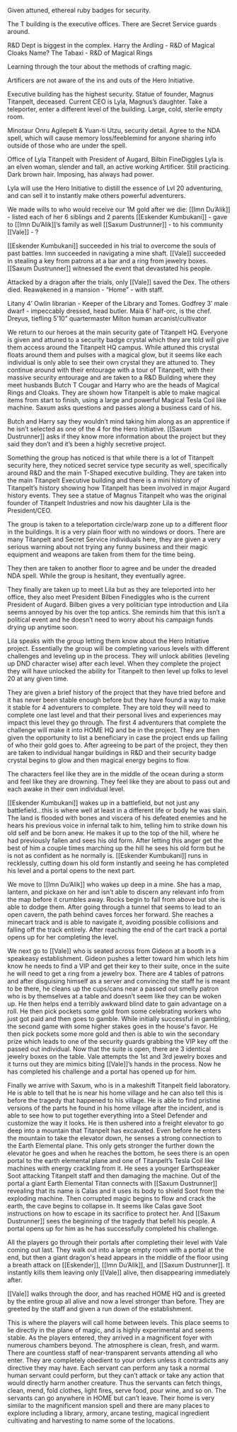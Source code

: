 Given attuned, ethereal ruby badges for security.

The T building is the executive offices.
There are Secret Service guards around.

R&D Dept is biggest in the complex. 
Harry the Ardling - R&D of Magical Cloaks
Name? The Tabaxi - R&D of Magical Rings

Learning through the tour about the methods of crafting magic. 

Artificers are not aware of the ins and outs of the Hero Initiative. 

Executive building has the highest security. 
Statue of founder, Magnus Titanpelt, deceased. Current CEO is Lyla, Magnus’s daughter. 
Take a teleporter, enter a different level of the building. Large, cold, sterile empty room. 

Minotaur Onru Agilepelt & Yuan-ti Utzu, security detail. 
Agree to the NDA spell, which will cause memory loss/feeblemind for anyone sharing info outside of those who are under the spell.

Office of Lyla Titanpelt with President of Augard, Bilbin FineDiggles
Lyla is an elven woman, slender and tall, an active working Artificer. Still practicing. Dark brown hair. Imposing, has always had power. 

Lyla will use the Hero Initiative to distill the essence of Lvl 20 adventuring, and can sell it to instantly make others powerful adventurers.

We made wills to who would receive our 1M gold after we die:
[[Imn Du’Alik]] - listed each of her 6 siblings and 2 parents
[[Eskender Kumbukani]] - gave to [[Imn Du’Alik]]’s family as well 
[[Saxum Dustrunner]] - to his community 
[[Vale]] - ?


[[Eskender Kumbukani]] succeeded in his trial to overcome the souls of past battles.
Imn succeeded in navigating a mine shaft.
[[Vale]] succeeded in stealing a key from patrons at a bar and a ring from jewelry boxes.
[[Saxum Dustrunner]] witnessed the event that devastated his people.

Attacked by a dragon after the trials, only [[Vale]] saved the Dex. The others died.
Reawakened in a mansion - “Home” - with staff.

Litany 4’ Owlin librarian - Keeper of the Library and Tomes.
Godfrey 3’ male dwarf - impeccably dressed, head butler. 
Maia 6’ half-orc, is the chef. 
Dreyus, tiefling 5’10” quartermaster
Milton human arcanist/cultivator

We return to our heroes at the main security gate of Titanpelt HQ. Everyone is given and attuned to a security badge crystal which they are told will give them access around the Titanpelt HQ campus. While attuned this crystal floats around them and pulses with a magical glow, but it seems like each individual is only able to see their own crystal they are attuned to. 
They continue around with their entourage with a tour of Titanpelt, with their massive security entourage and are taken to a R&D Building where they meet husbands Butch T Cougar and Harry who are the heads of Magical Rings and Cloaks. They are shown how Titanpelt is able to make magical items from start to finish, using a large and powerful Magical Tesla Coil like machine. Saxum asks questions and passes along a business card of his.

Butch and Harry say they wouldn’t mind taking him along as an apprentice if he isn’t selected as one of the 4 for the Hero Initiative. [[Saxum Dustrunner]] asks if they know more information about the project but they said they don’t and it’s been a highly secretive project.

Something the group has noticed is that while there is a lot of Titanpelt security here, they noticed secret service type security as well, specifically around R&D and the main T-Shaped executive building.
They are taken into the main Titanpelt Executive building and there is a mini history of Titanpelt’s history showing how Titanpelt has been involved in major Augard history events. They see a statue of Magnus Titanpelt who was the original founder of Titanpelt Industries and now his daughter Lila is the President/CEO.

The group is taken to a teleportation circle/warp zone up to a different floor in the buildings. It is a very plain floor with no windows or doors. There are many Titanpelt and Secret Service individuals here, they are given a very serious warning about not trying any funny business and their magic equipment and weapons are taken from them for the time being. 

They then are taken to another floor to agree and be under the dreaded NDA spell. While the group is hesitant, they eventually agree.

They finally are taken up to meet Lila but as they are teleported into her office, they also meet President Bilben Finediggles who is the current President of Augard. Bilben gives a very politician type introduction and Lila seems annoyed by his over the top antics. She reminds him that this isn’t a political event and he doesn’t need to worry about his campaign funds drying up anytime soon. 

Lila speaks with the group letting them know about the Hero Initiative project. Essentially the group will be completing various levels with different challenges and leveling up in the process. They will unlock abilities (leveling up DND character wise) after each level. When they complete the project they will have unlocked the ability for Titanpelt to then level up folks to level 20 at any given time.

They are given a brief history of the project that they have tried before and it has never been stable enough before but they have found a way to make it stable for 4 adventurers to complete. They are told they will need to complete one last level and that their personal lives and experiences may impact this level they go through. The first 4 adventurers that complete the challenge will make it into HOME HQ and be in the project. They are then given the opportunity to list a beneficiary in case the project ends up failing of who their gold goes to. After agreeing to be part of the project, they then are taken to individual hangar buildings in R&D and their security badge crystal begins to glow and then magical energy begins to flow. 

The characters feel like they are in the middle of the ocean during a storm and feel like they are drowning. They feel like they are about to pass out and each awake in their own individual level.

[[Eskender Kumbukani]] wakes up in a battlefield, but not just any battlefield…this is where well at least in a different life or body he was slain. The land is flooded with bones and viscera of his defeated enemies and he hears his previous voice in infernal talk to him, telling him to strike down his old self and be born anew. He makes it up to the top of the hill, where he had previously fallen and sees his old form. After letting this anger get the best of him a couple times marching up the hill he sees his old form but he is not as confident as he normally is. [[Eskender Kumbukani]] runs in recklessly, cutting down his old form instantly and seeing he has completed his level and a portal opens to the next part.

We move to [[Imn Du’Alik]] who wakes up deep in a mine. She has a map, lantern, and pickaxe on her and isn’t able to discern any relevant info from the map before it crumbles away. Rocks begin to fall from above but she is able to dodge them. After going through a tunnel that seems to lead to an open cavern, the path behind caves forces her forward. She reaches a minecart track and is able to navigate it, avoiding possible collisions and falling off the track entirely. After reaching the end of the cart track a portal opens up for her completing the level.

We next go to [[Vale]] who is seated across from Gideon at a booth in a speakeasy establishment. Gideon pushes a letter toward him which lets him know he needs to find a VIP and get their key to their suite, once in the suite he will need to get a ring from a jewelry box. There are 4 tables of patrons and after disguising himself as a server and convincing the staff he is meant to be there, he cleans up the cups/cans near a passed out smelly patron who is by themselves at a table and doesn’t seem like they can be woken up. He then helps end a terribly awkward blind date to gain advantage on a roll. He then pick pockets some gold from some celebrating workers who just got paid and then goes to gamble. While initially successful in gambling, the second game with some higher stakes goes in the house's favor. He then pick pockets some more gold and then is able to win the secondary prize which leads to one of the security guards grabbing the VIP key off the passed out individual. Now that the suite is open, there are 3 identical jewelry boxes on the table. Vale attempts the 1st and 3rd jewelry boxes and it turns out they are mimics biting [[Vale]]’s hands in the process. Now he has completed his challenge and a portal has opened up for him.

Finally we arrive with Saxum, who is in a makeshift Titanpelt field laboratory. He is able to tell that he is near his home village and he can also tell this is before the tragedy that happened to his village. He is able to find pristine versions of the parts he found in his home village after the incident, and is able to see how to put together everything into a Steel Defender and customize the way it looks. He is then ushered into a freight elevator to go deep into a mountain that Titanpelt has excavated. Even before he enters the mountain to take the elevator down, he senses a strong connection to the Earth Elemental plane. This only gets stronger the further down the elevator he goes and when he reaches the bottom, he sees there is an open portal to the earth elemental plane and one of Titanpelt’s Tesla Coil like machines with energy crackling from it. He sees a younger Earthspeaker Soot attacking Titanpelt staff and then damaging the machine. Out of the portal a giant Earth Elemental Titan connects with [[Saxum Dustrunner]] revealing that its name is Calas and it uses its body to shield Soot from the exploding machine. Then corrupted magic begins to flow and crack the earth, the cave begins to collapse in. It seems like Calas gave Soot instructions on how to escape in its sacrifice to protect her. And [[Saxum Dustrunner]] sees the beginning of the tragedy that befell his people. A portal opens up for him as he has successfully completed his challenge.

All the players go through their portals after completing their level with Vale coming out last. They walk out into a large empty room with a portal at the end, but then a giant dragon's head appears in the middle of the floor using a breath attack on [[Eskender]], [[Imn Du’Alik]], and [[Saxum Dustrunner]]. It instantly kills them leaving only [[Vale]] alive, then disappearing immediately after.

[[Vale]] walks through the door, and has reached HOME HQ and is greeted by the entire group all alive and now a level stronger than before. They are greeted by the staff and given a run down of the establishment. 

This is where the players will call home between levels. This place seems to lie directly in the plane of magic, and is highly experimental and seems stable. As the players entered, they arrived in a magnificent foyer with numerous chambers beyond. The atmosphere is clean, fresh, and warm. There are countless staff of near-transparent servants attending all who enter. They are completely obedient to your orders unless it contradicts any directive they may have. Each servant can perform any task a normal human servant could perform, but they can’t attack or take any action that would directly harm another creature. Thus the servants can fetch things, clean, mend, fold clothes, light fires, serve food, pour wine, and so on. The servants can go anywhere in HOME but can’t leave. Their home is very similar to the magnificent mansion spell and there are many places to explore including a library, armory, arcane testing, magical ingredient cultivating and harvesting to name some of the locations.
